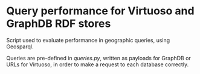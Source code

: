 # Query performance for Virtuoso and GraphDB RDF stores
Script used to evaluate performance in geographic queries, using Geosparql.

Queries are pre-defined in _queries.py_, written as payloads for GraphDB or URLs for Virtuoso, in order to make a request to each database correctly.